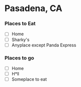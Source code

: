 # Pasadena, CA

### Places to Eat
- [ ] Home
- [ ] Sharky's
- [ ] Anyplace except Panda Express

### Places to go
- [ ] Home
- [ ] H*ll
- [ ] Someplace to eat
